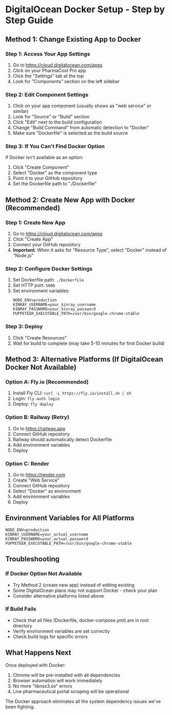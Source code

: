 # DigitalOcean Docker Setup - Step by Step Guide

## Method 1: Change Existing App to Docker

### Step 1: Access Your App Settings
1. Go to https://cloud.digitalocean.com/apps
2. Click on your PharmaCost Pro app
3. Click the "Settings" tab at the top
4. Look for "Components" section on the left sidebar

### Step 2: Edit Component Settings
1. Click on your app component (usually shows as "web service" or similar)
2. Look for "Source" or "Build" section
3. Click "Edit" next to the build configuration
4. Change "Build Command" from automatic detection to "Docker"
5. Make sure "Dockerfile" is selected as the build source

### Step 3: If You Can't Find Docker Option
If Docker isn't available as an option:
1. Click "Create Component" 
2. Select "Docker" as the component type
3. Point it to your GitHub repository
4. Set the Dockerfile path to "./Dockerfile"

## Method 2: Create New App with Docker (Recommended)

### Step 1: Create New App
1. Go to https://cloud.digitalocean.com/apps
2. Click "Create App"
3. Connect your GitHub repository
4. **Important**: When it asks for "Resource Type", select "Docker" instead of "Node.js"

### Step 2: Configure Docker Settings
1. Set Dockerfile path: `./Dockerfile`
2. Set HTTP port: `5000`
3. Set environment variables:
   ```
   NODE_ENV=production
   KINRAY_USERNAME=your_kinray_username
   KINRAY_PASSWORD=your_kinray_password
   PUPPETEER_EXECUTABLE_PATH=/usr/bin/google-chrome-stable
   ```

### Step 3: Deploy
1. Click "Create Resources"
2. Wait for build to complete (may take 5-10 minutes for first Docker build)

## Method 3: Alternative Platforms (If DigitalOcean Docker Not Available)

### Option A: Fly.io (Recommended)
1. Install Fly CLI: `curl -L https://fly.io/install.sh | sh`
2. Login: `fly auth login`
3. Deploy: `fly deploy`

### Option B: Railway (Retry)
1. Go to https://railway.app
2. Connect GitHub repository
3. Railway should automatically detect Dockerfile
4. Add environment variables
5. Deploy

### Option C: Render
1. Go to https://render.com
2. Create "Web Service"
3. Connect GitHub repository
4. Select "Docker" as environment
5. Add environment variables
6. Deploy

## Environment Variables for All Platforms
```
NODE_ENV=production
KINRAY_USERNAME=your_actual_username
KINRAY_PASSWORD=your_actual_password
PUPPETEER_EXECUTABLE_PATH=/usr/bin/google-chrome-stable
```

## Troubleshooting

### If Docker Option Not Available
- Try Method 2 (create new app) instead of editing existing
- Some DigitalOcean plans may not support Docker - check your plan
- Consider alternative platforms listed above

### If Build Fails
- Check that all files (Dockerfile, docker-compose.yml) are in root directory
- Verify environment variables are set correctly
- Check build logs for specific errors

## What Happens Next
Once deployed with Docker:
1. Chrome will be pre-installed with all dependencies
2. Browser automation will work immediately
3. No more "libnss3.so" errors
4. Live pharmaceutical portal scraping will be operational

The Docker approach eliminates all the system dependency issues we've been fighting.